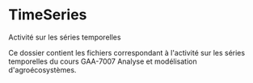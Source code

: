 # TimeSeries
Activité sur les séries temporelles

Ce dossier contient les fichiers correspondant à l'activité sur les séries temporelles du cours GAA-7007 Analyse et modélisation d'agroécosystèmes.
